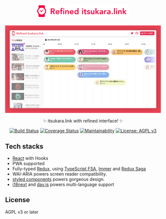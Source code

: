 <h1 align="center">
  <img src="https://raw.githubusercontent.com/neet/refined-itsukara-link/master/client/assets/logo-large.png" alt="Refined itsukara.link" width="300px"/>
</h1>

<img src="https://raw.githubusercontent.com/neet/refined-itsukara-link/master/public/screenshot.png" alt="Screenshot">

<p align="center">✨ itsukara.link with refined interface! ✨</p>

<p align="center">
  <a href="https://travis-ci.com/neet/refined-itsukara-link"><img src="https://travis-ci.com/neet/refined-itsukara-link.svg?branch=master" alt="Build Status" /></a>
  <a href="https://coveralls.io/github/neet/refined-itsukara-link?branch=master"><img src="https://coveralls.io/repos/github/neet/refined-itsukara-link/badge.svg?branch=master" alt="Coverage Status" /></a>
  <a href="https://codeclimate.com/github/neet/refined-itsukara-link/maintainability"><img src="https://api.codeclimate.com/v1/badges/cb0ea5f83783975442db/maintainability" alt="Maintainability" /></a>
  <a href="https://www.gnu.org/licenses/agpl-3.0"><img src="https://img.shields.io/badge/License-AGPL%20v3-blue.svg" alt="License: AGPL v3" /></a>
</p>


## Tech stacks
- [React](https://github.com/facebook/react) with Hooks
- PWA supported
- Fully-typed [Redux](https://github.com/reduxjs/redux), using [TypeScript FSA](https://github.com/aikoven/typescript-fsa), [Immer](https://github.com/mweststrate/immer) and [Redux Saga](https://github.com/redux-saga/redux-saga)
- WAI-ARIA powers screen reader compatibility.
- [styled components](https://github.com/styled-components/styled-components) powers gorgeous design.
- [i18next](https://github.com/i18next/i18next) and [day.js](https://github.com/iamkun/dayjs) powers multi-language support

## License
AGPL v3 or later

